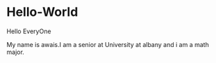 # Hello-World
Hello EveryOne

My name is awais.I am a senior at University at albany and i am a math major.
